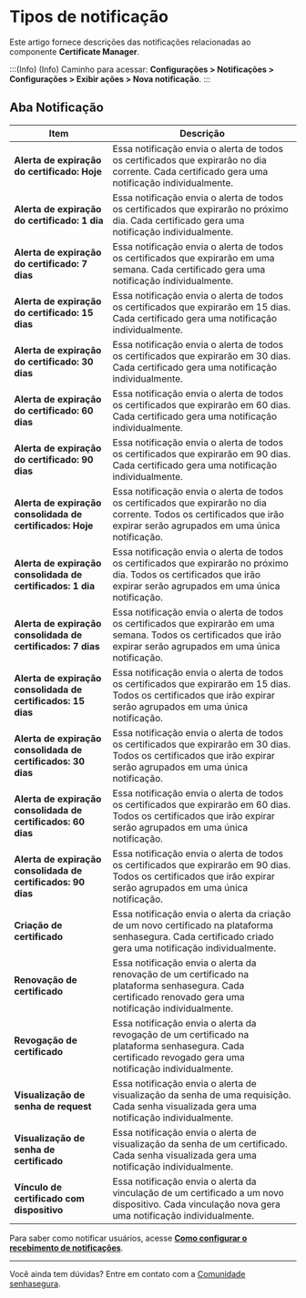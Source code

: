# Tipos de notificação

Este artigo fornece descrições das notificações relacionadas ao componente **Certificate Manager**.

:::(Info) (Info)
Caminho para acessar: **Configurações > Notificações > Configurações > Exibir ações > Nova notificação**.
:::

## Aba Notificação
|Item|Descrição|
|-|-|
**Alerta de expiração do certificado: Hoje**|Essa notificação envia o alerta de todos os certificados que expirarão no dia corrente. Cada certificado gera uma notificação individualmente.
**Alerta de expiração do certificado: 1 dia**|Essa notificação envia o alerta de todos os certificados que expirarão no próximo dia. Cada certificado gera uma notificação individualmente.
**Alerta de expiração do certificado: 7 dias**|Essa notificação envia o alerta de todos os certificados que expirarão em uma semana. Cada certificado gera uma notificação individualmente.
**Alerta de expiração do certificado: 15 dias**|Essa notificação envia o alerta de todos os certificados que expirarão em 15 dias. Cada certificado gera uma notificação individualmente.
**Alerta de expiração do certificado: 30 dias**|Essa notificação envia o alerta de todos os certificados que expirarão em 30 dias. Cada certificado gera uma notificação individualmente.
**Alerta de expiração do certificado: 60 dias**|Essa notificação envia o alerta de todos os certificados que expirarão em 60 dias. Cada certificado gera uma notificação individualmente.
**Alerta de expiração do certificado: 90 dias**|Essa notificação envia o alerta de todos os certificados que expirarão em 90 dias. Cada certificado gera uma notificação individualmente.
**Alerta de expiração consolidada de certificados: Hoje**|Essa notificação envia o alerta de todos os certificados que expirarão no dia corrente. Todos os certificados que irão expirar serão agrupados em uma única notificação.
**Alerta de expiração consolidada de certificados: 1 dia**|Essa notificação envia o alerta de todos os certificados que expirarão no próximo dia. Todos os certificados que irão expirar serão agrupados em uma única notificação.
**Alerta de expiração consolidada de certificados: 7 dias**|Essa notificação envia o alerta de todos os certificados que expirarão em uma semana. Todos os certificados que irão expirar serão agrupados em uma única notificação.
**Alerta de expiração consolidada de certificados: 15 dias**|Essa notificação envia o alerta de todos os certificados que expirarão em 15 dias. Todos os certificados que irão expirar serão agrupados em uma única notificação.
**Alerta de expiração consolidada de certificados: 30 dias**|Essa notificação envia o alerta de todos os certificados que expirarão em 30 dias. Todos os certificados que irão expirar serão agrupados em uma única notificação.
**Alerta de expiração consolidada de certificados: 60 dias**|Essa notificação envia o alerta de todos os certificados que expirarão em 60 dias. Todos os certificados que irão expirar serão agrupados em uma única notificação.
**Alerta de expiração consolidada de certificados: 90 dias**|Essa notificação envia o alerta de todos os certificados que expirarão em 90 dias. Todos os certificados que irão expirar serão agrupados em uma única notificação.
**Criação de certificado**|Essa notificação envia o alerta da criação de um novo certificado na plataforma senhasegura. Cada certificado criado gera uma notificação individualmente.
**Renovação de certificado**|Essa notificação envia o alerta da renovação de um certificado na plataforma senhasegura. Cada certificado renovado gera uma notificação individualmente.
**Revogação de certificado**|Essa notificação envia o alerta da revogação de um certificado na plataforma senhasegura. Cada certificado revogado gera uma notificação individualmente.
**Visualização de senha de request**|Essa notificação envia o alerta de visualização da senha de uma requisição. Cada senha visualizada gera uma notificação individualmente.
**Visualização de senha de certificado**|Essa notificação envia o alerta de visualização da senha de um certificado. Cada senha visualizada gera uma notificação individualmente.
**Vínculo de certificado com dispositivo**|Essa notificação envia o alerta da vinculação de um certificado a um novo dispositivo. Cada vinculação nova gera uma notificação individualmente.|

Para saber como notificar usuários, acesse [**Como configurar o recebimento de notificações**](/v3-32/docs/pt/certificate-manager-how-to-configure-receiving-notifications).
***
Você ainda tem dúvidas? Entre em contato com a [Comunidade senhasegura](https://community.senhasegura.io/).